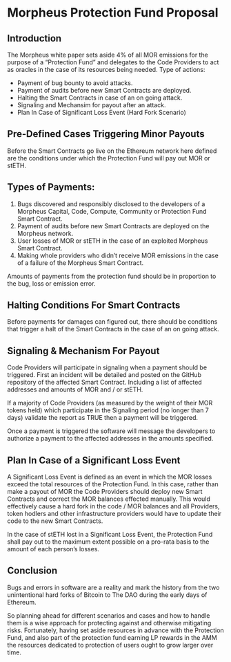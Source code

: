 # Morpheus Protection Fund Proposal

## Introduction
The Morpheus white paper sets aside 4% of all MOR emissions for the purpose of a “Protection Fund” and delegates to the Code Providers to act as oracles in the case of its resources being needed.
Type of actions:
- Payment of bug bounty to avoid attacks.
- Payment of audits before new Smart Contracts are deployed.
- Halting the Smart Contracts in case of an on going attack.
- Signaling and Mechansim for payout after an attack.
- Plan In Case of Significant Loss Event (Hard Fork Scenario)

## Pre-Defined Cases Triggering Minor Payouts
Before the Smart Contracts go live on the Ethereum network here defined are the conditions under which the Protection Fund will pay out MOR or stETH.

## Types of Payments:
1. Bugs discovered and responsibly disclosed to the developers of a Morpheus Capital, Code, Compute, Community or Protection Fund Smart Contract.
2. Payment of audits before new Smart Contracts are deployed on the Morpheus network.
3. User losses of MOR or stETH in the case of an exploited Morpheus Smart Contract.
4. Making whole providers who didn’t receive MOR emissions in the case of a failure of the Morpheus Smart Contract.

Amounts of payments from the protection fund should be in proportion to the bug, loss or emission error.

## Halting Conditions For Smart Contracts
Before payments for damages can figured out, there should be conditions that trigger a halt of the Smart Contracts in the case of an on going attack.

## Signaling & Mechanism For Payout
Code Providers will participate in signaling when a payment should be triggered. First an incident will be detailed and posted on the GitHub repository of the affected Smart Contract. Including a list of affected addresses and amounts of MOR and / or stETH.

If a majority of Code Providers (as measured by the weight of their MOR tokens held) which participate in the Signaling period (no longer than 7 days) validate the report as TRUE then a payment will be triggered.

Once a payment is triggered the software will message the developers to authorize a payment to the affected addresses in the amounts specified.

## Plan In Case of a Significant Loss Event
A Significant Loss Event is defined as an event in which the MOR losses exceed the total resources of the Protection Fund. In this case, rather than make a payout of MOR the Code Providers should deploy new Smart Contracts and correct the MOR balances effected manually. This would effectively cause a hard fork in the code / MOR balances and all Providers, token hodlers and other infrastructure providers would have to update their code to the new Smart Contracts.

In the case of stETH lost in a Significant Loss Event, the Protection Fund shall pay out to the maximum extent possible on a pro-rata basis to the amount of each person’s losses.

## Conclusion
Bugs and errors in software are a reality and mark the history from the two unintentional hard forks of Bitcoin to The DAO during the early days of Ethereum. 

So planning ahead for different scenarios and cases and how to handle them is a wise approach for protecting against and otherwise mitigating risks. Fortunately, having set aside resources in advance with the Protection Fund, and also part of the protection fund earning LP rewards in the AMM the resources dedicated to protection of users ought to grow larger over time.
